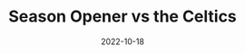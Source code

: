 ---
layout: layouts/post.njk
title: Season Opener vs the Celtics
date: 2022-10-18
humanDate: October 18th, 2022
tags: [
    post,
    total,
    2022_season
]
totalDonations: 117.76
doneeShort: "SYF"
donee: Sixers Youth Foundation
doneeLink: https://sixersyouthfoundation.org/about/
threadLink: https://www.reddit.com/r/sixers/comments/y7hani/pledging_to_make_a_donation_to_the_sixers_youth/
desc: "Pledging to make a donation to the Sixers Youth Foundation (SYF). Please join me in helping out!"
---